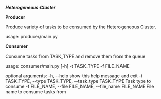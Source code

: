 ***Heterogeneous Cluster***

**Producer**

Produce variety of tasks to be consumed by the Heterogeneous Cluster. 

usage: producer/main.py

**Consumer**

Consume tasks from TASK_TYPE and remove them from the queue

usage: consumer/main.py [-h] -t TASK_TYPE -f FILE_NAME

optional arguments:
  -h, --help            show this help message and exit
  -t TASK_TYPE, --type TASK_TYPE, --task_type TASK_TYPE
                        Task type to consume
  -f FILE_NAME, --file FILE_NAME, --file_name FILE_NAME
                        File name to consume tasks from
